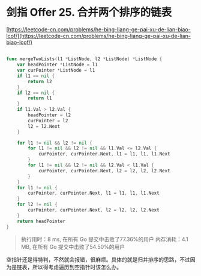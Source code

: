 # 剑指 Offer 25. 合并两个排序的链表
[https://leetcode-cn.com/problems/he-bing-liang-ge-pai-xu-de-lian-biao-lcof/](https://leetcode-cn.com/problems/he-bing-liang-ge-pai-xu-de-lian-biao-lcof/)

## 
```go
func mergeTwoLists(l1 *ListNode, l2 *ListNode) *ListNode {
	var headPointer *ListNode = l1
	var curPointer *ListNode = l1
	if l1 == nil {
		return l2
	}
	if l2 == nil {
		return l1
	}
	if l1.Val > l2.Val {
		headPointer = l2
		curPointer = l2
		l2 = l2.Next
	}

	for l1 != nil && l2 != nil {
		for l1 != nil && l2 != nil && l1.Val <= l2.Val {
			curPointer, curPointer.Next, l1 = l1, l1, l1.Next
		}
		for l1 != nil && l2 != nil && l2.Val < l1.Val {
			curPointer, curPointer.Next, l2 = l2, l2, l2.Next
		}
	}
	for l1 != nil {
		curPointer, curPointer.Next, l1 = l1, l1, l1.Next
	}
	for l2 != nil {
		curPointer, curPointer.Next, l2 = l2, l2, l2.Next
	}
	return headPointer
}
```
>执行用时：8 ms, 在所有 Go 提交中击败了77.36%的用户
内存消耗：4.1 MB, 在所有 Go 提交中击败了54.50%的用户

空指针还是得特判，不然就会报错，很麻烦。具体的就是归并排序的思路，不过因为是链表，所以得考虑遍历到空指针时该怎么办。

